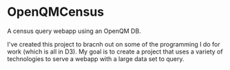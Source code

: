 # OpenQMCensus
A census query webapp using an OpenQM DB.

I've created this project to bracnh out on some of the programming I do for work (which is all in D3).
My goal is to create a project that uses a variety of technologies to serve a webapp with a large data set to query. 


